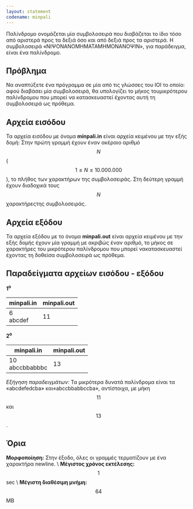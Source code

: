 ```yaml
---
layout: statement
codename: minpali
---
```


Παλίνδρομο ονομάζεται μία συμβολοσειρά που διαβάζεται το ίδιο τόσο από αριστερά προς τα δεξιά όσο και από δεξιά προς τα αριστερά. Η συμβολοσειρά «NΙΨΟNΑNΟΜΗΜΑΤΑMHMONANΟΨΙN», για παράδειγμα, είναι ένα παλίνδρομο.


## Πρόβλημα

Nα αναπτύξετε ένα πρόγραμμα σε μία από τις γλώσσες του ΙΟΙ το οποίο: αφού διαβάσει μία συμβολοσειρά, θα υπολογίζει το μήκος τουμικρότερου παλίνδρομου που μπορεί να κατασκευαστεί έχοντας αυτή τη συμβολοσειρά ως πρόθεμα.

## Aρχεία εισόδου

Τα αρχεία εισόδου με όνομα **minpali.in** είναι αρχεία κειμένου με την εξής δομή: Στην πρώτη γραμμή έχουν έναν ακέραιο αριθμό $$N$$ ($$1 \leq N \leq 10.000.000$$), το πλήθος των χαρακτήρων της συμβολοσειράς. Στη δεύτερη γραμμή έχουν διαδοχικά τους $$N$$ χαρακτήρεςτης συμβολοσειράς.

## Aρχεία εξόδου

Τα αρχεία εξόδου με το όνομα **minpali.out** είναι αρχεία κειμένου με την εξής δομής έχουν μία γραμμή με ακριβώς έναν αριθμό, το μήκος σε χαρακτήρες του μικρότερου παλίνδρομου που μπορεί νακατασκευαστεί έχοντας τη δοθείσα συμβολοσειρά ως πρόθεμα.

## Παραδείγματα αρχείων εισόδου - εξόδου

**1<sup>o</sup>**

| **minpali.in**                         | **minpali.out** |
| ------------------------------------ | ------------- |
| 6 <br> abcdef | 11 |

**2<sup>o</sup>**

| **minpali.in**                         | **minpali.out** |
| ------------------------------------ | ------------- |
| 10 <br> abccbbabbbc | 13 |

*Εξήγηση παραδειγμάτων:* Τα μικρότερα δυνατά παλίνδρομα είναι τα «abcdefedcba» και«abccbbabbccba», αντίστοιχα, με μήκη $$11$$ και $$13$$.


## Όρια

**Μορφοποίηση:** Στην έξοδο, όλες οι γραμμές τερματίζουν με ένα χαρακτήρα newline. \\
**Μέγιστος χρόνος εκτέλεσης:** $$1$$ sec \\
**Μέγιστη διαθέσιμη μνήμη:** $$64$$ MB
